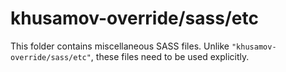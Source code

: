 # khusamov-override/sass/etc

This folder contains miscellaneous SASS files. Unlike `"khusamov-override/sass/etc"`, these files
need to be used explicitly.
